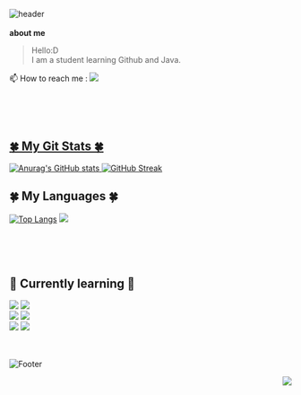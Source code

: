 ![header](https://capsule-render.vercel.app/api?type=rounded&color=F7F7F7&height=100&section=header&text=Luho's%20Github&fontSize=40&fontColor=B2B2B2)  
</br>
**about me**
> Hello:D  
> I am a student learning Github and Java.  
  
<p> 📫 How to reach me : <a href="mailto:luho0113@gmail.com"><img src="https://img.shields.io/badge/Gmail-EA4335?style=flat&logo=Gmail&logoColor=white&link=mailto:luho0113@gmail.com"> </p>
</br>
</br>
</br>

## 🍀 My Git Stats 🍀  

![Anurag's GitHub stats](https://github-readme-stats.vercel.app/api?username=anuraghazra&show_icons=true&theme=swift)
[![GitHub Streak](https://streak-stats.demolab.com?user=Luho0113&theme=tokyonight_duo&mode=weekly&background=F7F7F7&ring=B7B7B7&fire=B7B7B7&currStreakNum=6A6A6A&sideNums=6A6A6A&currStreakLabel=6A6A6A&sideLabels=6A6A6A&dates=F72C2C89&border=00000019)](https://git.io/streak-stats)  
  
  

## 🍀 My Languages 🍀
[![Top Langs](https://github-readme-stats.vercel.app/api/top-langs/?username=Luho0113&layout=compact&theme=swift)](https://github.com/anuraghazra/github-readme-stats)
![](http://github-profile-summary-cards.vercel.app/api/cards/productive-time?username=Luho0113&theme=default&utcOffset=8)

</br>
</br>
</br>

<div><h2> 📖 Currently learning 📖 </h2></div>
<div> 
  <img src="https://img.shields.io/badge/html5-E34F26?style=flat&logo=html5&logoColor=white">
  <img src="https://img.shields.io/badge/Javascript-F7DF1E?style=flat&logo=javascript&logoColor=black"> 
  <br>
  <img src="https://img.shields.io/badge/Eclipse IDE-2C2255?style=flat&logo=Eclipse IDE&logoColor=white">
  <img src="https://img.shields.io/badge/Spring-6DB33F?style=flat&logo=spring&logoColor=white">
  <br>
  <img src="https://img.shields.io/badge/Github-181717?style=flat&logo=github&logoColor=white">
  <img src="https://img.shields.io/badge/Git-F05032?style=flat&logo=git&logoColor=white">
</div>

</br>
</br>


![Footer](https://capsule-render.vercel.app/api?type=waving&color=b2b2b2&height=150&section=footer)

<div align=right>
  <a href="https://hits.seeyoufarm.com"><img src="https://hits.seeyoufarm.com/api/count/incr/badge.svg?url=https%3A%2F%2Fgithub.com%2FLuho0113%2FLuho0113&count_bg=%23FF7C7C&title_bg=%23C2C2C2&icon=&icon_color=%23E7E7E7&title=hits&edge_flat=false"/></a>
</div>
